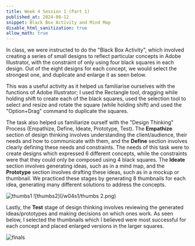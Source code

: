```yaml
---
title: Week 4 Session 1 (Part 1)
published_at: 2024-08-12
snippet: Black Box Activity and Mind Map
disable_html_sanitization: true
allow_math: true
---
```


In class, we were instructed to do the "Black Box Activity", which involved creating a series of small designs to reflect particular concepts in Adobe Illustrator, with the constraint of only using four black squares in each design. Out of the eight designs for each concept, we would select the strongest one, and duplicate and enlarge it as seen below. 

This was a useful activity as it helped us familiarise ourselves with the functions of Adobe Illustrator; I used the Rectangle tool, dragging while holding shift to create each of the black squares, used the selection tool to select and resize and rotate the square (while holding shift) and used the "Option+Drag" command to duplicate the squares. 

The task also helped us familiarize ourself with the "Design Thinking" Process (Empathize, Define, Ideate, Prototype, Test). The **Empathize** section of design thinking involves understanding the client/audience, their needs and how to communicate with them, and the **Define** section involves clearly defining these needs and constraints. The needs of this task were to create designs which expressed 6 different concepts, while the constraints were that they could only be composed using 4 black squares. The **Ideate** section involves generating ideas, such as in a mind map, and the **Prototype** section involves drafting these ideas, such as in a mockup or thumbnail. We practiced these stages by generating 8 thumbnails for each idea, generating many different solutions to address the concepts. 

![thumbs1](/w04s1/thumbs1.png)
![thumbs2](/w04s1/thumbs 2.png)

Lastly, the **Test** stage of design thinking involves reviewing the generated ideas/prototypes and making decisions on which ones work. As seen below, I selected the thumbnails which I believed were most successful for each concept and placed enlarged versions in the larger squares. 

![finals](/w04s1/finals.png)